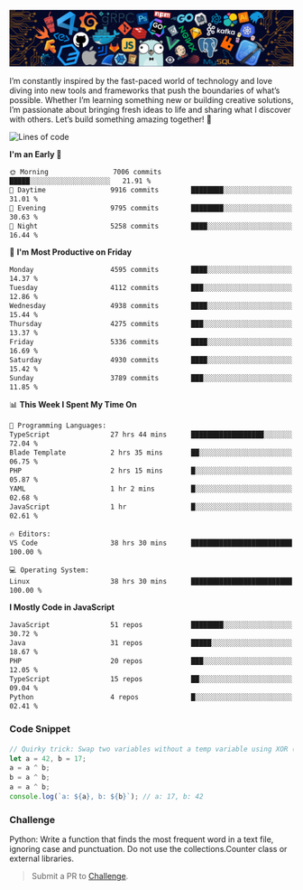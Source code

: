 ![](https://github.com/0x3EF8/0x3EF8/raw/main/images/header_.png)

I’m constantly inspired by the fast-paced world of technology and love diving into new tools and frameworks that push the boundaries of what’s possible. Whether I’m learning something new or building creative solutions, I’m passionate about bringing fresh ideas to life and sharing what I discover with others. Let’s build something amazing together! 🚀

<!--START_SECTION:header-->
![Lines of code](https://img.shields.io/badge/From%20Hello%20World%20I%27ve%20Written-23.0%20million%20lines%20of%20code-blue)

**I'm an Early 🐤** 

```text
🌞 Morning                7006 commits        █████░░░░░░░░░░░░░░░░░░░░   21.91 % 
🌆 Daytime                9916 commits        ████████░░░░░░░░░░░░░░░░░   31.01 % 
🌃 Evening                9795 commits        ████████░░░░░░░░░░░░░░░░░   30.63 % 
🌙 Night                  5258 commits        ████░░░░░░░░░░░░░░░░░░░░░   16.44 % 
```
📅 **I'm Most Productive on Friday** 

```text
Monday                   4595 commits        ████░░░░░░░░░░░░░░░░░░░░░   14.37 % 
Tuesday                  4112 commits        ███░░░░░░░░░░░░░░░░░░░░░░   12.86 % 
Wednesday                4938 commits        ████░░░░░░░░░░░░░░░░░░░░░   15.44 % 
Thursday                 4275 commits        ███░░░░░░░░░░░░░░░░░░░░░░   13.37 % 
Friday                   5336 commits        ████░░░░░░░░░░░░░░░░░░░░░   16.69 % 
Saturday                 4930 commits        ████░░░░░░░░░░░░░░░░░░░░░   15.42 % 
Sunday                   3789 commits        ███░░░░░░░░░░░░░░░░░░░░░░   11.85 % 
```


📊 **This Week I Spent My Time On** 

```text
💬 Programming Languages: 
TypeScript               27 hrs 44 mins      ██████████████████░░░░░░░   72.04 % 
Blade Template           2 hrs 35 mins       ██░░░░░░░░░░░░░░░░░░░░░░░   06.75 % 
PHP                      2 hrs 15 mins       █░░░░░░░░░░░░░░░░░░░░░░░░   05.87 % 
YAML                     1 hr 2 mins         █░░░░░░░░░░░░░░░░░░░░░░░░   02.68 % 
JavaScript               1 hr                █░░░░░░░░░░░░░░░░░░░░░░░░   02.61 % 

🔥 Editors: 
VS Code                  38 hrs 30 mins      █████████████████████████   100.00 % 

💻 Operating System: 
Linux                    38 hrs 30 mins      █████████████████████████   100.00 % 
```

**I Mostly Code in JavaScript** 

```text
JavaScript               51 repos            ████████░░░░░░░░░░░░░░░░░   30.72 % 
Java                     31 repos            █████░░░░░░░░░░░░░░░░░░░░   18.67 % 
PHP                      20 repos            ███░░░░░░░░░░░░░░░░░░░░░░   12.05 % 
TypeScript               15 repos            ██░░░░░░░░░░░░░░░░░░░░░░░   09.04 % 
Python                   4 repos             █░░░░░░░░░░░░░░░░░░░░░░░░   02.41 % 
```




<!--END_SECTION:header-->

<!--START_SECTION:footer-->
### Code Snippet
```js
// Quirky trick: Swap two variables without a temp variable using XOR (only works for numbers)
let a = 42, b = 17;
a = a ^ b;
b = a ^ b;
a = a ^ b;
console.log(`a: ${a}, b: ${b}`); // a: 17, b: 42
```
### Challenge
Python: Write a function that finds the most frequent word in a text file, ignoring case and punctuation. Do not use the collections.Counter class or external libraries.
<!--END_SECTION:footer-->
> Submit a PR to [Challenge](https://github.com/mrepol742/challenge/fork).
